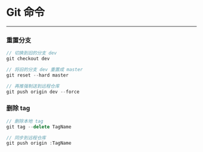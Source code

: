 # Git 命令

---

### 重置分支

```ts
// 切换到旧的分支 dev
git checkout dev

// 将旧的分支 dev 重置成 master
git reset --hard master

// 再推强制送到远程仓库
git push origin dev --force
```

### 删除 tag

```ts
// 删除本地 tag
git tag --delete TagName

// 同步到远程仓库
git push origin :TagName
```
